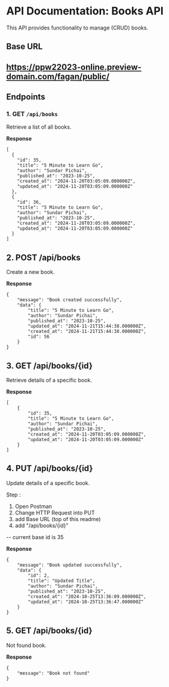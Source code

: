 # API Documentation: Books API

This API provides functionality to manage (CRUD) books.



## Base URL
https://ppw22023-online.preview-domain.com/fagan/public/
---

## Endpoints

### 1. **GET** `/api/books`
Retrieve a list of all books. 

**Response**
```http
[
  {
    "id": 35,
    "title": "5 Minute to Learn Go",
    "author": "Sundar Pichai",
    "published_at": "2023-10-25",
    "created_at": "2024-11-20T03:05:09.000000Z",
    "updated_at": "2024-11-20T03:05:09.000000Z"
  },
  {
    "id": 36,
    "title": "5 Minute to Learn Go",
    "author": "Sundar Pichai",
    "published_at": "2023-10-25",
    "created_at": "2024-11-20T03:05:09.000000Z",
    "updated_at": "2024-11-20T03:05:09.000000Z"
  }
]
```
## 2. POST /api/books
Create a new book.

**Response**
```http
{
    "message": "Book created successfully",
    "data": {
        "title": "5 Minute to Learn Go",
        "author": "Sundar Pichai",
        "published_at": "2023-10-25",
        "updated_at": "2024-11-21T15:44:38.000000Z",
        "created_at": "2024-11-21T15:44:38.000000Z",
        "id": 56
    }
}
```

## 3. GET /api/books/{id}
Retrieve details of a specific book.

**Response**
```http
[
    {
        "id": 35,
        "title": "5 Minute to Learn Go",
        "author": "Sundar Pichai",
        "published_at": "2023-10-25",
        "created_at": "2024-11-20T03:05:09.000000Z",
        "updated_at": "2024-11-20T03:05:09.000000Z"
    }
]
```

## 4. PUT /api/books/{id}
Update details of a specific book.

Step : 
1. Open Postman
2. Change HTTP Request into PUT
3. add Base URL (top of this readme)
4. add "/api/books/{id}"

-- current base id is 35

**Response**
```http
{
    "message": "Book updated successfully",
    "data": {
        "id": 2,
        "title": "Updated Title",
        "author": "Sundar Pichai",
        "published_at": "2023-10-25",
        "created_at": "2024-10-25T13:36:09.000000Z",
        "updated_at": "2024-10-25T13:36:47.000000Z"
    }
}
```
## 5. GET /api/books/{id}
Not found book.

**Response**
```http
{
    "message": "Book not found"
}
```
